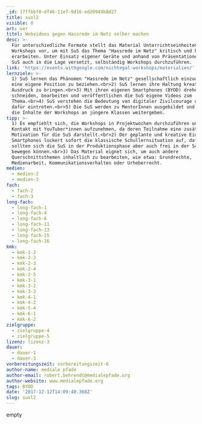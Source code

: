 ```yaml
---
_id: 17ffbbf0-df46-11e7-9d16-ed20949b8d27
title: suxl2
visible: 0
art: oer
titel: Webvideos gegen Hassrede im Netz selber machen
desc: >-
  Für unterschiedliche Formate stellt das Material Unterrichtseinheiten und
  Workshops vor, um mit SuS das Thema "Hassrede im Netz" kritisch und kreativ zu
  erarbeiten. Unter Einsatz eigener Geräte und anhand von Präsentationen werden
  SuS auch in die Lage versetzt, selbständig Workshops durchzuführen.
link: 'https://events.withgoogle.com/nichtegal-workshops/materialien/'
lernziele: >-
  1) SuS lernen das Phänomen "Hassrede im Netz" gesellschaftlich einzuordnen und
  eine eigene Position zu beziehen.<br>2) SuS lernen ihre Haltung kreativ zum
  Ausdruck zu bringen.<br>3) Mit ihren eigenen Smartphones (BYOD) drehen,
  schneiden, bearbeiten und veröffentlichen die SuS eigene Videos zum
  Thema.<br>4) SuS verstehen die Bedeutung von digitaler Zivilcourage und können
  dafür eintreten.<br>5) Die SuS werden zu MentorInnen ausgebildet und können
  die Inhalte der Workshops an jüngere Klassen weitergeben.
tipp: >-
  1) Es empfiehlt sich, die Workshops in Projektwochen durchzuführen und ggf.
  Kontakt mit YouTuber*innen aufzunehmen, da deren Teilnahme eine zusätzliche
  Motivation für die SuS darstellt.<br>2) Der geplante und kreative Einsatz der
  Smartphones lockert sofort die klassische Schullernsituation auf, dafür
  sollten sich die SuS in der Produktionsphase aber auch frei in der Schule
  bewegen können.<br>3) Das Material eignet sich, um auch andere
  Querschnittsthemen inhaltlich zu bearbeiten, wie etwa: Grundrechte,
  Medienarbeit, Kommunikationsverhalten oder Urheberrecht.
medien:
  - medien-2
  - medien-3
fach:
  - fach-2
  - fach-3
long-fach:
  - long-fach-1
  - long-fach-4
  - long-fach-6
  - long-fach-11
  - long-fach-13
  - long-fach-15
  - long-fach-16
kmk:
  - kmk-1-2
  - kmk-2-2
  - kmk-2-3
  - kmk-2-4
  - kmk-2-5
  - kmk-3-1
  - kmk-3-2
  - kmk-3-3
  - kmk-4-1
  - kmk-4-2
  - kmk-5-4
  - kmk-6-1
  - kmk-6-2
zielgruppe:
  - zielgruppe-4
  - zielgruppe-5
lizenz: lizenz-3
dauer:
  - dauer-1
  - dauer-3
vorbereitungszeit: vorbereitungszeit-6
author-name: mediale pfade
author-email: robert.behrendt@medialepfade.org
author-website: www.medialepfade.org
tags: BYOD
date: '2017-12-12T14:09:40.368Z'
slug: suxl2
---
```

empty
